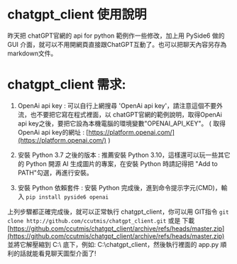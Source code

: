 # chatgpt_client 使用說明

昨天把 chatGPT官網的 api for python 範例作一些修改，加上用 PySide6 做的 GUI 介面，就可以不用開網頁直接跟ChatGPT互動了。也可以把聊天內容另存為markdown文件。

# chatgpt_client 需求:
1. OpenAi api key : 可以自行上網搜尋 'OpenAi api key'，請注意這個不要外流，也不要把它寫在程式裡面，以 chatGPT官網的範例說明，取得OpenAi api key之後，要把它設為本機電腦的環境變數"OPENAI_API_KEY"。 ( 取得 OpenAi api key的網址 : [https://platform.openai.com/](https://platform.openai.com/) )

2. 安裝 Python 3.7 之後的版本 : 推薦安裝 Python 3.10，這樣還可以玩一些其它的 Python 開源 AI 生成圖片的專案，在安裝 Python 時請記得把 "Add to PATH"勾選，再進行安裝。

3. 安裝 Python 依賴套件 : 安裝 Python 完成後，進到命令提示字元(CMD)，輸入 `pip install pyside6 openai`

上列步驟都正確完成後，就可以正常執行 chatgpt_client，你可以用 GIT指令 `git clone http://github.com/ccutmis/chatgpt_client.git` 或是 下載 [https://github.com/ccutmis/chatgpt_client/archive/refs/heads/master.zip](https://github.com/ccutmis/chatgpt_client/archive/refs/heads/master.zip) 並將它解壓縮到 C:\ 底下，例如: C:\chatgpt_client，然後執行裡面的 app.py 順利的話就能看見聊天圖型介面了!
